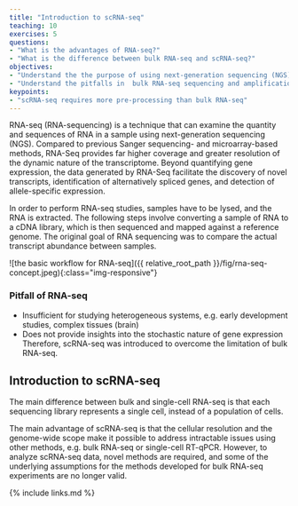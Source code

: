```yaml
---
title: "Introduction to scRNA-seq"
teaching: 10
exercises: 5
questions:
- "What is the advantages of RNA-seq?"
- "What is the difference between bulk RNA-seq and scRNA-seq?"
objectives:
- "Understand the the purpose of using next-generation sequencing (NGS)"
- "Understand the pitfalls in  bulk RNA-seq sequencing and amplification, and how they are overcome"
keypoints:
- "scRNA-seq requires more pre-processing than bulk RNA-seq"
---
```


RNA-seq (RNA-sequencing) is a technique that can examine the quantity and sequences of RNA in a sample using next-generation sequencing (NGS). Compared to previous Sanger sequencing- and microarray-based methods, RNA-Seq provides far higher coverage and greater resolution of the dynamic nature of the transcriptome. Beyond quantifying gene expression, the data generated by RNA-Seq facilitate the discovery of novel transcripts, identification of alternatively spliced genes, and detection of allele-specific expression.

In order to perform RNA-seq studies, samples have to be lysed, and the RNA is extracted. The following steps involve converting a sample of RNA to a cDNA library, which is then sequenced and mapped against a reference genome. The original goal of RNA sequencing was to compare the actual transcript abundance between samples.

![the basic workflow for RNA-seq]({{ relative_root_path }}/fig/rna-seq-concept.jpeg){:class="img-responsive"}
  

### Pitfall of RNA-seq
- Insufficient for studying heterogeneous systems, e.g. early development studies, complex tissues (brain)
- Does not provide insights into the stochastic nature of gene expression
Therefore, scRNA-seq was introduced to overcome the limitation of bulk RNA-seq. 

## Introduction to scRNA-seq

The main difference between bulk and single-cell RNA-seq is that each sequencing library represents a single cell, instead of a population of cells.

The main advantage of scRNA-seq is that the cellular resolution and the genome-wide scope make it possible to address intractable issues using other methods, e.g. bulk RNA-seq or single-cell RT-qPCR. However, to analyze scRNA-seq data, novel methods are required, and some of the underlying assumptions for the methods developed for bulk RNA-seq experiments are no longer valid.

{% include links.md %}

